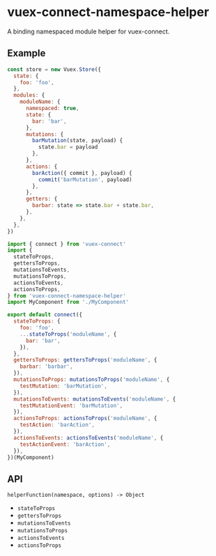 # vuex-connect-namespace-helper

A binding namespaced module helper for vuex-connect.

## Example

```js
const store = new Vuex.Store({
  state: {
    foo: 'foo',
  },
  modules: {
    moduleName: {
      namespaced: true,
      state: {
        bar: 'bar',
      },
      mutations: {
        barMutation(state, payload) {
          state.bar = payload
        },
      },
      actions: {
        barAction({ commit }, payload) {
          commit('barMutation', payload)
        },
      },
      getters: {
        barbar: state => state.bar + state.bar,
      },
    },
  },
})
```

```js
import { connect } from 'vuex-connect'
import {
  stateToProps,
  gettersToProps,
  mutationsToEvents,
  mutationsToProps,
  actionsToEvents,
  actionsToProps,
} from 'vuex-connect-namespace-helper'
import MyComponent from './MyComponent'

export default connect({
  stateToProps: {
    foo: 'foo',
    ...stateToProps('moduleName', {
      bar: 'bar',
    }),
  },
  gettersToProps: gettersToProps('moduleName', {
    barbar: 'barbar',
  }),
  mutationsToProps: mutationsToProps('moduleName', {
    testMutation: 'barMutation',
  }),
  mutationsToEvents: mutationsToEvents('moduleName', {
    testMutationEvent: 'barMutation',
  }),
  actionsToProps: actionsToProps('moduleName', {
    testAction: 'barAction',
  }),
  actionsToEvents: actionsToEvents('moduleName', {
    testActionEvent: 'barAction',
  }),
})(MyComponent)
```

## API

`helperFunction(namespace, options) -> Object`

- `stateToProps`
- `gettersToProps`
- `mutationsToEvents`
- `mutationsToProps`
- `actionsToEvents`
- `actionsToProps`
